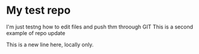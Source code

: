 # My test repo

I'm just testng how to edit files and push thm throough GIT
This is a second example of repo update

This is a new line here, locally only.
